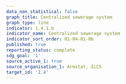 ```yaml
---
data_non_statistical: false
graph_title: Centralized sewerage system
graph_type: line
indicator: 1.4.1.b
indicator_name: Centralized sewerage system
indicator_sort_order: 01-04-01-0b
published: true
reporting_status: complete
sdg_goal: '1'
source_active_1: true
source_organisation_1: Armstat, ILCS
target_id: '1.4'
---
```

